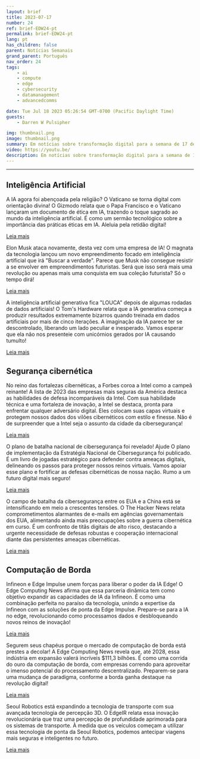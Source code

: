 ```yaml
---
layout: brief
title: 2023-07-17
number: 24
ref: brief-EDW24-pt
permalink: brief-EDW24-pt
lang: pt
has_children: false
parent: Notícias Semanais
grand_parent: Português
nav_order: 24
tags:
    - ai
    - compute
    - edge
    - cybersecurity
    - datamanagement
    - advancedcomms

date: Tue Jul 18 2023 05:26:54 GMT-0700 (Pacific Daylight Time)
guests:
    - Darren W Pulsipher

img: thumbnail.png
image: thumbnail.png
summary: Em notícias sobre transformação digital para a semana de 17 de julho de 2023, o Papa Francisco oferece orientações sobre ética em IA, a Intel continua sendo a fortaleza cibernética da América, e o mercado de computação de borda está pronto para decolar!
video: https://youtu.be/
description: Em notícias sobre transformação digital para a semana de 17 de julho de 2023, o Papa Francisco oferece orientações sobre ética em IA, a Intel continua sendo a fortaleza cibernética da América, e o mercado de computação de borda está pronto para decolar!
---
```






---

## Inteligência Artificial

A IA agora foi abençoada pela religião? O Vaticano se torna digital com orientação divina! O Gizmodo relata que o Papa Francisco e o Vaticano lançaram um documento de ética em IA, trazendo o toque sagrado ao mundo da inteligência artificial. É como um sermão tecnológico sobre a importância das práticas éticas em IA. Aleluia pela retidão digital!

[Leia mais](https://gizmodo.com/pope-francis-vatican-releases-ai-ethics-1850583076)

Elon Musk ataca novamente, desta vez com uma empresa de IA! O magnata da tecnologia lançou um novo empreendimento focado em inteligência artificial que irá "Buscar a verdade". Parece que Musk não consegue resistir a se envolver em empreendimentos futuristas. Será que isso será mais uma revolução ou apenas mais uma conquista em sua coleção futurista? Só o tempo dirá!

[Leia mais](https://www.cnn.com/2023/07/12/tech/elon-musk-ai-company/index.html)

A inteligência artificial generativa fica "LOUCA" depois de algumas rodadas de dados artificiais! O Tom's Hardware relata que a IA generativa começa a produzir resultados extremamente bizarros quando treinada em dados artificiais por mais de cinco iterações. A imaginação da IA parece ter se descontrolado, liberando um lado peculiar e inesperado. Vamos esperar que ela não nos presenteie com unicórnios gerados por IA causando tumulto!

[Leia mais](https://www.tomshardware.com/news/generative-ai-goes-mad-when-trained-on-artificial-data-over-five-times)

## Segurança cibernética

No reino das fortalezas cibernéticas, a Forbes coroa a Intel como a campeã reinante! A lista de 2023 das empresas mais seguras da América destaca as habilidades de defesa incomparáveis da Intel. Com sua habilidade técnica e uma fortaleza de inovação, a Intel se destaca, pronta para enfrentar qualquer adversário digital. Eles colocam suas capas virtuais e protegem nossos dados dos vilões cibernéticos com estilo e finesse. Não é de surpreender que a Intel seja o assunto da cidade da cibersegurança!

[Leia mais](https://www.forbes.com/sites/hnewman/2023/06/08/meet-americas-most-cybersecure-companies-2023/?sh=dd8bc202cf60)

O plano de batalha nacional de cibersegurança foi revelado! Ajude O plano de implementação da Estratégia Nacional de Cibersegurança foi publicado. É um livro de jogadas estratégico para defender contra ameaças digitais, delineando os passos para proteger nossos reinos virtuais. Vamos apoiar esse plano e fortificar as defesas cibernéticas de nossa nação. Rumo a um futuro digital mais seguro!

[Leia mais](https://www.helpnetsecurity.com/2023/07/13/national-cybersecurity-strategy-implementation-plan-published/)

O campo de batalha da cibersegurança entre os EUA e a China está se intensificando em meio a crescentes tensões. O The Hacker News relata comprometimentos alarmantes de e-mails em agências governamentais dos EUA, alimentando ainda mais preocupações sobre a guerra cibernética em curso. É um confronto de titãs digitais de alto risco, destacando a urgente necessidade de defesas robustas e cooperação internacional diante das persistentes ameaças cibernéticas.

[Leia mais](https://thehackernews.com/2023/07/us-government-agencies-emails.html)

## Computação de Borda

Infineon e Edge Impulse unem forças para liberar o poder da IA Edge! O Edge Computing News afirma que essa parceria dinâmica tem como objetivo expandir as capacidades de IA da Infineon. É como uma combinação perfeita no paraíso da tecnologia, unindo a expertise da Infineon com as soluções de ponta da Edge Impulse. Prepare-se para a IA no edge, revolucionando como processamos dados e desbloqueando novos reinos de inovação!

[Leia mais](https://www.edgecomputing-news.com/2023/07/10/infineon-partners-with-edge-impulse-to-extend-its-edge-ai-capabilities/)

Segurem seus chapéus porque o mercado de computação de borda está prestes a decolar! A Edge Computing News revela que, até 2028, essa indústria em expansão valerá incríveis $111,3 bilhões. É como uma corrida do ouro da computação de borda, com empresas correndo para aproveitar o imenso potencial do processamento descentralizado. Preparem-se para uma mudança de paradigma, conforme a borda ganha destaque na revolução digital!

[Leia mais](https://www.edgecomputing-news.com/2023/07/10/edge-computing-market-to-be-worth-111-3-billion-by-2028/)

Seoul Robotics está expandindo a tecnologia de transporte com sua avançada tecnologia de percepção 3D. O EdgeIR relata essa inovação revolucionária que traz uma percepção de profundidade aprimorada para os sistemas de transporte. À medida que os veículos começam a utilizar essa tecnologia de ponta da Seoul Robotics, podemos antecipar viagens mais seguras e inteligentes no futuro.

[Leia mais](https://www.edgeir.com/seoul-robotics-develops-3d-perception-tech-to-boost-transportation-systems-20230711)

